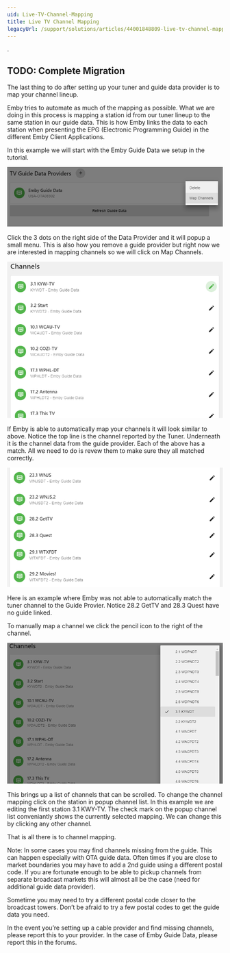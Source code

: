 ```yaml
---
uid: Live-TV-Channel-Mapping
title: Live TV Channel Mapping
legacyUrl: /support/solutions/articles/44001848809-live-tv-channel-mapping
---
```


.
## TODO: Complete Migration

The last thing to do after setting up your tuner and guide data provider is to map your channel lineup.

Emby tries to automate as much of the mapping as possible.  What we are doing in this process is mapping a station id from our tuner lineup to the same station in our guide data.  This is how Emby links the data to each station when presenting the EPG (Electronic Programming Guide) in the different Emby Client Applications.

In this example we will start with the Emby Guide Data we setup in the tutorial.

![epg-channelmapping1](images/server/epg-channelmapping1.png)

Click the 3 dots on the right side of the Data Provider and it will popup a small menu.  This is also how you remove a guide provider but right now we are interested in mapping channels so we will click on Map Channels.

![epg-channelmapping2](images/server/epg-channelmapping2.png)

If Emby is able to automatically map your channels it will look similar to above.  Notice the top line is the channel reported by the Tuner. Underneath it is the channel data from the guide provider.  Each of the above has a match.  All we need to do is revew them to make sure they all matched correctly.

![epg-channelmapping3](images/server/epg-channelmapping3.png)

Here is an example where Emby was not able to automatically match the tuner channel to the Guide Provier.  Notice 28.2 GetTV and 28.3 Quest have no guide linked.

To manually map a channel we click the pencil icon to the right of the channel.

![epg-channelmapping4](images/server/epg-channelmapping4.png)

This brings up a list of channels that can be scrolled.  To change the channel mapping click on the station in popup channel list.  In this example we are editing the first station 3.1 KWY-TV. The check mark on the popup channel list conveniantly shows the currently selected mapping. We can change this by clicking any other channel.

That is all there is to channel mapping.

Note: In some cases you may find channels missing from the guide. This can happen especially with OTA guide data.  Often times if you are close to market boundaries you may have to add a 2nd guide using a different postal code.  If you are fortunate enough to be able to pickup channels from separate broadcast markets this will almost all be the case (need for additional guide data provider).

Sometime you may need to try a different postal code closer to the broadcast towers.  Don’t be afraid to try a few postal codes to get the guide data you need.

In the event you’re setting up a cable provider and find missing channels, please report this to your provider. In the case of Emby Guide Data, please report this in the forums.
